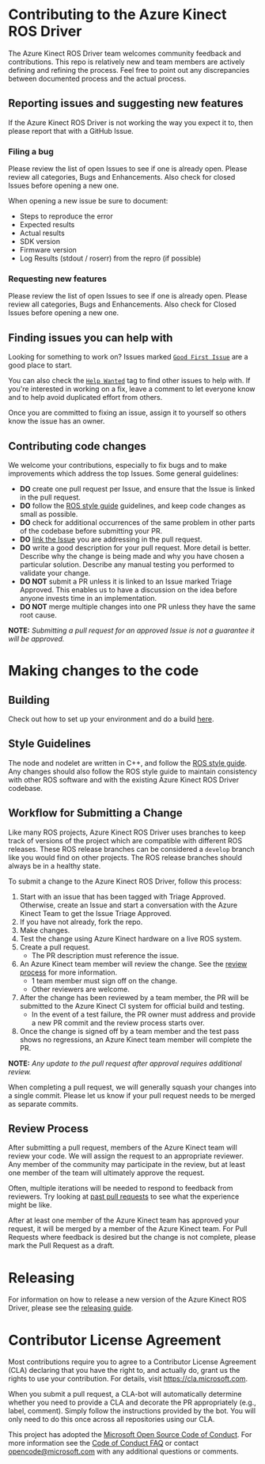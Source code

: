 # Contributing to the Azure Kinect ROS Driver

The Azure Kinect ROS Driver team welcomes community feedback and contributions. This repo
is relatively new and team members are actively defining and refining the process. Feel free to point out any 
discrepancies between documented process and the actual process.

## Reporting issues and suggesting new features

If the Azure Kinect ROS Driver is not working the way you expect it to, then please report that with a GitHub Issue.

### Filing a bug

Please review the list of open Issues to see if one is already open. Please review all categories, Bugs and 
Enhancements. Also check for closed Issues before opening a new one.

When opening a new issue be sure to document:

* Steps to reproduce the error
* Expected results
* Actual results
* SDK version
* Firmware version
* Log Results (stdout / roserr) from the repro (if possible)

### Requesting new features

Please review the list of open Issues to see if one is already open. Please review all categories, Bugs and 
Enhancements. Also check for Closed Issues before opening a new one.

## Finding issues you can help with

Looking for something to work on? Issues marked [``Good First Issue``](https://github.com/microsoft/Azure_Kinect_ROS_Driver/labels/good%20first%20issue) 
are a good place to start.

You can also check the [``Help Wanted``](https://github.com/microsoft/Azure_Kinect_ROS_Driver/labels/help%20wanted) tag to 
find other issues to help with. If you're interested in working on a fix, leave a comment to let everyone know and to help 
avoid duplicated effort from others.

Once you are committed to fixing an issue, assign it to yourself so others know the issue has an owner.

## Contributing code changes

We welcome your contributions, especially to fix bugs and to make improvements which address the top Issues. Some general 
guidelines:

* **DO** create one pull request per Issue, and ensure that the Issue is linked in the pull request.
* **DO** follow the [ROS style guide](http://wiki.ros.org/CppStyleGuide) guidelines, and keep code changes as small as possible.
* **DO** check for additional occurrences of the same problem in other parts of the codebase before submitting your PR.
* **DO** [link the Issue](https://github.com/blog/957-introducing-issue-mentions) you are addressing in the pull request.
* **DO** write a good description for your pull request. More detail is better. Describe why the change is being made and 
why you have chosen a particular solution. Describe any manual testing you performed to validate your change.
* **DO NOT** submit a PR unless it is linked to an Issue marked Triage Approved. This enables us to have a discussion on 
the idea before anyone invests time in an implementation.
* **DO NOT** merge multiple changes into one PR unless they have the same root cause.

**NOTE:** *Submitting a pull request for an approved Issue is not a guarantee it will be approved.*

# Making changes to the code

## Building
Check out how to set up your environment and do a build [here](docs/building.md).

## Style Guidelines
The node and nodelet are written in C++, and follow the [ROS style guide](http://wiki.ros.org/CppStyleGuide). Any changes should also follow the ROS style guide to maintain consistency with other ROS software and with the existing Azure Kinect ROS Driver codebase.

## Workflow for Submitting a Change

Like many ROS projects, Azure Kinect ROS Driver uses branches to keep track of versions of the project which are compatible with different ROS releases. These ROS release branches can be considered a `develop` branch like you would find on other projects. The ROS release branches should always be in a healthy state.

To submit a change to the Azure Kinect ROS Driver, follow this process:

1) Start with an issue that has been tagged with Triage Approved. Otherwise, create an Issue and
start a conversation with the Azure Kinect Team to get the Issue Triage Approved.
1) If you have not already, fork the repo.
1) Make changes.
1) Test the change using Azure Kinect hardware on a live ROS system.
1) Create a pull request.
   * The PR description must reference the issue.
1) An Azure Kinect team member will review the change. See the [review process](#review-process) for more information.
   * 1 team member must sign off on the change.
   * Other reviewers are welcome.
1) After the change has been reviewed by a team member, the PR will be submitted to the Azure Kinect CI system for official build and testing.
   * In the event of a test failure, the PR owner must address and provide a new PR commit and the review process starts over.
1) Once the change is signed off by a team member and the test pass shows no regressions, an Azure Kinect team member will complete the PR.

**NOTE:** *Any update to the pull request after approval requires additional review.*

When completing a pull request, we will generally squash your changes into a single commit. Please
let us know if your pull request needs to be merged as separate commits.

## Review Process
After submitting a pull request, members of the Azure Kinect team will review your code. We will
assign the request to an appropriate reviewer. Any member of the community may
participate in the review, but at least one member of the team will ultimately approve
the request.

Often, multiple iterations will be needed to respond to feedback from reviewers. Try looking at
[past pull requests](https://github.com/Microsoft/Azure_Kinect_ROS_Driver/pulls?q=is%3Apr+is%3Aclosed) to see what the 
experience might be like.

After at least one member of the Azure Kinect team has approved your request, it will be merged by a member of the Azure
Kinect team. For Pull Requests where feedback is desired but the change is not complete, please mark the Pull Request
as a draft.

# Releasing
For information on how to release a new version of the Azure Kinect ROS Driver, please see the [releasing guide](releasing.md).

# Contributor License Agreement
Most contributions require you to agree to a Contributor License Agreement (CLA) declaring that you have
the right to, and actually do, grant us the rights to use your contribution. For details, visit https://cla.microsoft.com.

When you submit a pull request, a CLA-bot will automatically determine whether
you need to provide a CLA and decorate the PR appropriately (e.g., label,
comment). Simply follow the instructions provided by the bot. You will only
need to do this once across all repositories using our CLA.

This project has adopted the [Microsoft Open Source Code of Conduct](https://opensource.microsoft.com/codeofconduct/). 
For more information see the [Code of Conduct FAQ](https://opensource.microsoft.com/codeofconduct/faq/) or contact 
[opencode@microsoft.com](mailto:opencode@microsoft.com) with any additional questions or comments.
